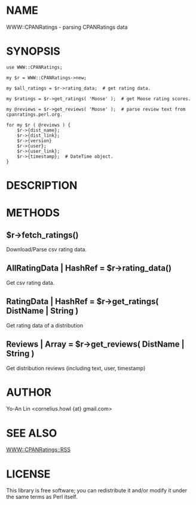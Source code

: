 # NAME

WWW::CPANRatings - parsing CPANRatings data

# SYNOPSIS

    use WWW::CPANRatings;

    my $r = WWW::CPANRatings->new;

    my $all_ratings = $r->rating_data;  # get rating data.

    my $ratings = $r->get_ratings( 'Moose' );  # get Moose rating scores.

    my @reviews = $r->get_reviews( 'Moose' );  # parse review text from cpanratings.perl.org.

    for my $r ( @reviews ) {
        $r->{dist_name};
        $r->{dist_link};
        $r->{version}
        $r->{user};
        $r->{user_link};
        $r->{timestamp};  # DateTime object.
    }

# DESCRIPTION

# METHODS

## $r->fetch_ratings()

Download/Parse csv rating data.

## AllRatingData | HashRef = $r->rating_data()

Get csv rating data.

## RatingData | HashRef = $r->get_ratings( DistName | String )

Get rating data of a distribution

## Reviews | Array = $r->get_reviews( DistName | String )

Get distribution reviews (including text, user, timestamp)

# AUTHOR

Yo-An Lin <cornelius.howl {at} gmail.com>

# SEE ALSO

[WWW::CPANRatings::RSS](http://search.cpan.org/perldoc?WWW::CPANRatings::RSS)

# LICENSE

This library is free software; you can redistribute it and/or modify
it under the same terms as Perl itself.